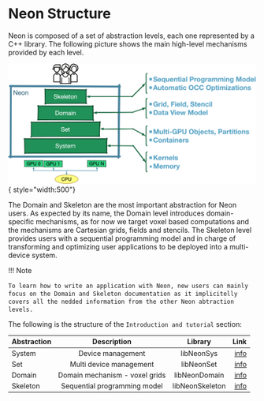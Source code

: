 
# Neon Structure

Neon is composed of a set of abstraction levels, each one represented by a C++ library. 
The following picture shows the main high-level mechanisms provided by each level.

![](img/01-layers-all.png){ style="width:500"}

The Domain and Skeleton are the most important abstraction for Neon users. 
As expected by its name, the Domain level introduces domain-specific mechanisms, as for now we target voxel based computations and the mechanisms are Cartesian grids, fields and stencils. The Skeleton level provides users with a sequential programming model and in charge of transforming and optimizing user applications to be deployed into a multi-device system. 

!!! Note

    To learn how to write an application with Neon, new users can mainly focus on the Domain and Skeleton documentation as it implicitelly covers all the nedded information from the other Neon abtraction levels. 

The following is the structure of the `Introduction and tutorial` section:


<center>

| Abstraction   |      Description      |  Library |     Link |
|----------|:-------------:|:------:|------:|
| System |  Device management | libNeonSys | [info](02-the-system-level.md)|
| Set |    Multi device management   |   libNeonSet |[info](03-the-set-level.md)|
| Domain | Domain mechanism  - voxel grids |    libNeonDomain |[info](04-the-domain-level.md)|
| Skeleton | Sequential programming model |    libNeonSkeleton |[info](05-the-skeleton-level.md)|

</center>
